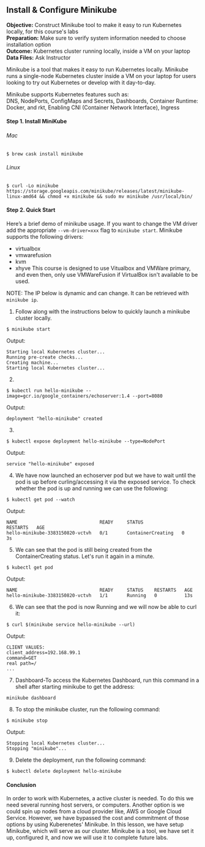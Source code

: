 ## Install & Configure Minikube
**Objective:** Construct Minikube tool to make it easy to run Kubernetes locally, for this course's labs<br>
**Preparation:** Make sure to verify system information needed to choose installation option<br>
**Outcome:** Kubernetes cluster running locally, inside a VM on your laptop<br>
**Data Files:** Ask Instructor<br>

Minikube is a tool that makes it easy to run Kubernetes locally. Minikube runs a single-node Kubernetes cluster inside a VM on your laptop for users looking to try out Kubernetes or develop with it day-to-day.<br>

Minikube supports Kubernetes features such as:<br>
DNS, NodePorts, ConfigMaps and Secrets, Dashboards, Container Runtime: Docker, and rkt, Enabling CNI (Container Network Interface), Ingress<br>

#### Step 1. Install MiniKube <br>
###### Mac<br>

```
$ brew cask install minikube
```


###### Linux<br>

```
$ curl -Lo minikube https://storage.googleapis.com/minikube/releases/latest/minikube-linux-amd64 && chmod +x minikube && sudo mv minikube /usr/local/bin/
```


#### Step 2. Quick Start<br>
Here’s a brief demo of minikube usage. If you want to change the VM driver add the appropriate ```--vm-driver=xxx``` flag to ```minikube start```. Minikube supports the following drivers:
- virtualbox
- vmwarefusion
- kvm 
- xhyve 
This course is designed to use Vitualbox and VMWare primary, and even then, only use VMWareFusion if VirtualBox isn't available to be used.

NOTE: The IP below is dynamic and can change. It can be retrieved with ```minikube ip```.

1. Follow along with the instructions below to quickly launch a minikube cluster locally.
```
$ minikube start
```
Output:
```
Starting local Kubernetes cluster...
Running pre-create checks...
Creating machine...
Starting local Kubernetes cluster...
```

2. 
```
$ kubectl run hello-minikube --image=gcr.io/google_containers/echoserver:1.4 --port=8080
```
Output:
```
deployment "hello-minikube" created
```

3.
```
$ kubectl expose deployment hello-minikube --type=NodePort
```
Output:
```
service "hello-minikube" exposed
```

4. We have now launched an echoserver pod but we have to wait until the pod is up before curling/accessing it via the exposed service. To check whether the pod is up and running we can use the following:
```
$ kubectl get pod --watch
```
Output:
```
NAME                              READY     STATUS              RESTARTS   AGE
hello-minikube-3383150820-vctvh   0/1       ContainerCreating   0          3s
```

5. We can see that the pod is still being created from the ContainerCreating status. Let's run it again in a minute.
```
$ kubectl get pod
```
Output:
```
NAME                              READY     STATUS    RESTARTS   AGE
hello-minikube-3383150820-vctvh   1/1       Running   0          13s
```

6. We can see that the pod is now Running and we will now be able to curl it:
```
$ curl $(minikube service hello-minikube --url)
```
Output:
```
CLIENT VALUES:
client_address=192.168.99.1
command=GET
real path=/
...
```

7. Dashboard-To access the Kubernetes Dashboard, run this command in a shell after starting minikube to get the address:
```
minikube dashboard
```

8. To stop the minikube cluster, run the following command:
```
$ minikube stop
```
Output:
```
Stopping local Kubernetes cluster...
Stopping "minikube"...
```

9. Delete the deployment, run the following command:
```
$ kubectl delete deployment hello-minikube
```
 

<!-- THIS DOES NOT GO --
#### Step 3. [OPTIONAL] Reusing the Docker daemon
(Ask the instructor if this step will work for you.) When using a single VM of Kubernetes, it’s really handy to reuse the minikube’s built-in Docker daemon; as this means you don’t have to build a docker registry on your host machine and push the image into it - you can just build inside the same docker daemon as minikube which speeds up local experiments. Just make sure you tag your Docker image with something other than ‘latest’ and use that tag while you pull the image. Otherwise, if you do not specify version of your image, it will be assumed as :latest, with pull image policy of Always correspondingly, which may eventually result in ErrImagePull as you may not have any versions of your Docker image out there in the default docker registry (usually DockerHub) yet.

1. To be able to work with the docker daemon on your mac/linux host use the docker-env command in your shell:
```
$ eval $(minikube docker-env)
```
2. Now we are able to use docker on the command line on your host mac/linux machine talking to the docker daemon inside the minikube VM. We can affirm that by running the following:
```
$ docker ps
```
3. On Centos 7, docker may report the following error:
```
Could not read CA certificate "/etc/docker/ca.pem": open /etc/docker/ca.pem: no such file or directory
```
4. The fix is to update ```/etc/sysconfig/docker``` to ensure that minikube’s environment changes are respected:

```
< DOCKER_CERT_PATH=/etc/docker
> if [ -z "${DOCKER_CERT_PATH}" ]; then
>   DOCKER_CERT_PATH=/etc/docker
> fi

```
5. Remember to turn off the ```imagePullPolicy:Always```, as otherwise Kubernetes won’t use images you built locally.
-->


#### Conclusion
In order to work with Kubernetes, a active cluster is needed. To do this we need several running host servers, or computers. Another option is we could spin up nodes from a cloud provider like, AWS or Google Cloud Service. However, we have bypassed the cost and commitment of those options by using Kuberenetes' Minikube. In this lesson, we have setup Minikube, which will serve as our cluster. Minikube is a tool, we have set it up, configured it, and now we will use it to complete future labs.
